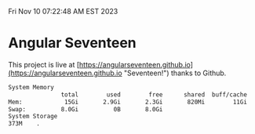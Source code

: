 Fri Nov 10 07:22:48 AM EST 2023

# Angular Seventeen


This project is live at [https://angularseventeen.github.io](https://angularseventeen.github.io "Seventeen!") thanks to Github.

```bash
System Memory
               total        used        free      shared  buff/cache   available
Mem:            15Gi       2.9Gi       2.3Gi       820Mi        11Gi        12Gi
Swap:          8.0Gi          0B       8.0Gi
System Storage
373M	.
```
```bash
